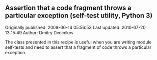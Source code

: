 ## Assertion that a code fragment throws a particular exception (self-test utility, Python 3)

Originally published: 2008-06-14 05:56:53
Last updated: 2010-07-20 13:15:49
Author: Dmitry Dvoinikov

The class presented in this recipe is useful when you are writing module self-tests and need to assert that a fragment of code throws a particular exception.
